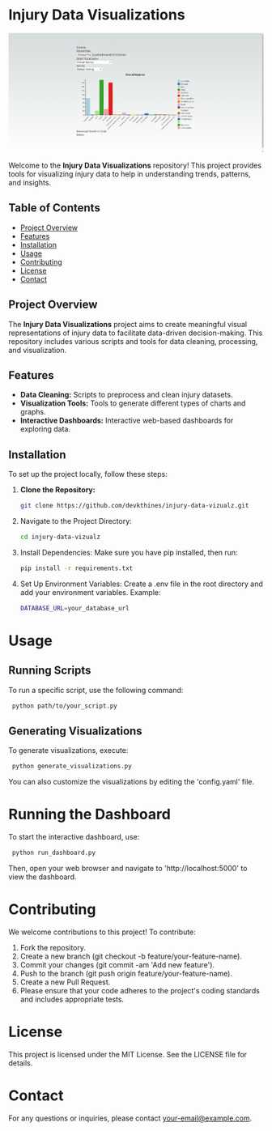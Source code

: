# Injury Data Visualizations

![Home Screen of the Vizualz!](/public/assets/images/injuryGraph.png "Home Page")

Welcome to the **Injury Data Visualizations** repository! This project provides tools for visualizing injury data to help in understanding trends, patterns, and insights.

## Table of Contents

- [Project Overview](#project-overview)
- [Features](#features)
- [Installation](#installation)
- [Usage](#usage)
- [Contributing](#contributing)
- [License](#license)
- [Contact](#contact)

## Project Overview

The **Injury Data Visualizations** project aims to create meaningful visual representations of injury data to facilitate data-driven decision-making. This repository includes various scripts and tools for data cleaning, processing, and visualization.

## Features

- **Data Cleaning:** Scripts to preprocess and clean injury datasets.
- **Visualization Tools:** Tools to generate different types of charts and graphs.
- **Interactive Dashboards:** Interactive web-based dashboards for exploring data.

## Installation
To set up the project locally, follow these steps:
1. **Clone the Repository:**
   ```bash
   git clone https://github.com/devkthines/injury-data-vizualz.git
   ```

2. Navigate to the Project Directory:

    ```bash
    cd injury-data-vizualz
    ```
3. Install Dependencies:
Make sure you have pip installed, then run:
    ```bash
    pip install -r requirements.txt
    ```
4. Set Up Environment Variables:
Create a .env file in the root directory and add your environment variables. Example:
    ```bash
    DATABASE_URL=your_database_url
    ```
# Usage
## Running Scripts

To run a specific script, use the following command:

   ```bash
    python path/to/your_script.py
   ```
## Generating Visualizations

To generate visualizations, execute:

   ```bash
    python generate_visualizations.py
   ```
You can also customize the visualizations by editing the 'config.yaml' file.

# Running the Dashboard

To start the interactive dashboard, use:

   ```bash
    python run_dashboard.py
   ```
Then, open your web browser and navigate to 'http://localhost:5000' to view the dashboard.

# Contributing
We welcome contributions to this project! To contribute:

1. Fork the repository.
2. Create a new branch (git checkout -b feature/your-feature-name).
3. Commit your changes (git commit -am 'Add new feature').
4. Push to the branch (git push origin feature/your-feature-name).
5. Create a new Pull Request.
6. Please ensure that your code adheres to the project's coding standards and includes appropriate tests.

# License
This project is licensed under the MIT License. See the LICENSE file for details.

# Contact
For any questions or inquiries, please contact your-email@example.com.